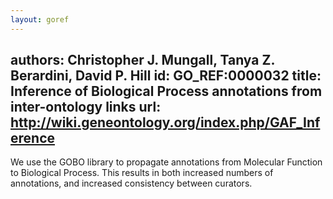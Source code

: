```yaml
---
layout: goref
--- 
```

authors: Christopher J. Mungall, Tanya Z. Berardini, David P. Hill
id: GO_REF:0000032
title: Inference of Biological Process annotations from inter-ontology links
url: http://wiki.geneontology.org/index.php/GAF_Inference
---

We use the GOBO library to propagate annotations from Molecular Function to Biological Process. This results in both increased numbers of annotations, and increased consistency between curators.
